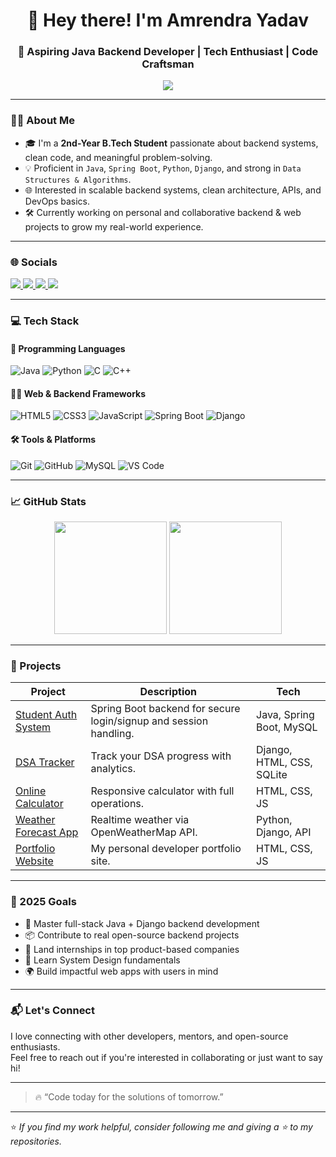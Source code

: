 <h1 align="center">👋 Hey there! I'm Amrendra Yadav</h1>
<h3 align="center">🚀 Aspiring Java Backend Developer | Tech Enthusiast | Code Craftsman</h3>

<p align="center">
  <img src="https://readme-typing-svg.demolab.com/?lines=B.Tech+2nd+Year+Student;Java+%26+Django+Developer;Backend+Tech+Lover;DSA+Explorer;Open+Source+Contributor;Always+Learning+New+Things!&center=true&width=500&height=45">
</p>

---

### 👨‍💻 About Me
- 🎓 I'm a **2nd-Year B.Tech Student** passionate about backend systems, clean code, and meaningful problem-solving.
- 💡 Proficient in `Java`, `Spring Boot`, `Python`, `Django`, and strong in `Data Structures & Algorithms`.
- 🌐 Interested in scalable backend systems, clean architecture, APIs, and DevOps basics.
- 🛠 Currently working on personal and collaborative backend & web projects to grow my real-world experience.

---

### 🌐 Socials

<p align="left">
  <a href="https://www.linkedin.com/in/amrendra-yadav-680351298" target="_blank">
    <img src="https://img.shields.io/badge/LinkedIn-0A66C2?style=for-the-badge&logo=linkedin&logoColor=white" />
  </a>
  <a href="mailto:amrendralearn879563@gmail.com">
    <img src="https://img.shields.io/badge/Gmail-D14836?style=for-the-badge&logo=gmail&logoColor=white" />
  </a>
  <a href="https://twitter.com">
    <img src="https://img.shields.io/badge/Twitter-1DA1F2?style=for-the-badge&logo=twitter&logoColor=white" />
  </a>
  <a href="https://yourportfolio.com">
    <img src="https://img.shields.io/badge/Portfolio-000000?style=for-the-badge&logo=vercel&logoColor=white" />
  </a>
</p>

---

### 💻 Tech Stack

#### 🧠 Programming Languages
![Java](https://img.shields.io/badge/Java-007396?style=for-the-badge&logo=java&logoColor=white)
![Python](https://img.shields.io/badge/Python-3776AB?style=for-the-badge&logo=python&logoColor=white)
![C](https://img.shields.io/badge/C-00599C?style=for-the-badge&logo=c&logoColor=white)
![C++](https://img.shields.io/badge/C++-00599C?style=for-the-badge&logo=cplusplus&logoColor=white)

#### 🧑‍💻 Web & Backend Frameworks
![HTML5](https://img.shields.io/badge/HTML5-E34F26?style=for-the-badge&logo=html5&logoColor=white)
![CSS3](https://img.shields.io/badge/CSS3-1572B6?style=for-the-badge&logo=css3&logoColor=white)
![JavaScript](https://img.shields.io/badge/JavaScript-F7DF1E?style=for-the-badge&logo=javascript&logoColor=black)
![Spring Boot](https://img.shields.io/badge/SpringBoot-6DB33F?style=for-the-badge&logo=spring-boot&logoColor=white)
![Django](https://img.shields.io/badge/Django-092E20?style=for-the-badge&logo=django&logoColor=white)

#### 🛠️ Tools & Platforms
![Git](https://img.shields.io/badge/Git-F05032?style=for-the-badge&logo=git&logoColor=white)
![GitHub](https://img.shields.io/badge/GitHub-181717?style=for-the-badge&logo=github&logoColor=white)
![MySQL](https://img.shields.io/badge/MySQL-4479A1?style=for-the-badge&logo=mysql&logoColor=white)
![VS Code](https://img.shields.io/badge/VSCode-007ACC?style=for-the-badge&logo=visual-studio-code&logoColor=white)

---

### 📈 GitHub Stats

<p align="center">
  <img src="https://github-readme-stats.vercel.app/api?username=AmrendraYadav&show_icons=true&theme=radical" height="180px">
  <img src="https://github-readme-stats.vercel.app/api/top-langs/?username=AmrendraYadav&layout=compact&theme=radical" height="180px">
</p>

---

### 🚀 Projects

| Project | Description | Tech |
|--------|-------------|------|
| [Student Auth System](https://github.com/AmrendraYadav/student-auth-system) | Spring Boot backend for secure login/signup and session handling. | Java, Spring Boot, MySQL |
| [DSA Tracker](https://github.com/AmrendraYadav/dsa-tracker) | Track your DSA progress with analytics. | Django, HTML, CSS, SQLite |
| [Online Calculator](https://github.com/AmrendraYadav/online-calculator) | Responsive calculator with full operations. | HTML, CSS, JS |
| [Weather Forecast App](https://github.com/AmrendraYadav/weather-app) | Realtime weather via OpenWeatherMap API. | Python, Django, API |
| [Portfolio Website](https://github.com/AmrendraYadav/portfolio-website) | My personal developer portfolio site. | HTML, CSS, JS |

---

### 🎯 2025 Goals

- 🌟 Master full-stack Java + Django backend development  
- 📦 Contribute to real open-source backend projects  
- 💼 Land internships in top product-based companies  
- 🧱 Learn System Design fundamentals  
- 🌍 Build impactful web apps with users in mind  

---

### 📬 Let's Connect
I love connecting with other developers, mentors, and open-source enthusiasts.  
Feel free to reach out if you're interested in collaborating or just want to say hi!

---

> 🔥 “Code today for the solutions of tomorrow.”

---

⭐️ *If you find my work helpful, consider following me and giving a ⭐️ to my repositories.*
